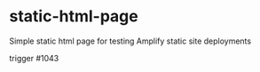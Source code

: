 # static-html-page
Simple static html page for testing Amplify static site deployments

trigger #1043
